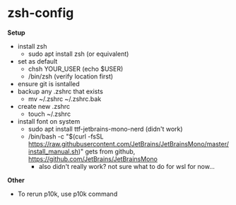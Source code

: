 # zsh-config

**Setup**
- install zsh
  - sudo apt install zsh (or equivalent)
- set as default
  - chsh YOUR_USER (echo $USER)
  - /bin/zsh (verify location first)
- ensure git is isntalled
- backup any .zshrc that exists
  - mv ~/.zshrc ~/.zshrc.bak
- create new .zshrc
  - touch ~/.zshrc
- install font on system
  - sudo apt install ttf-jetbrains-mono-nerd (didn't work)
  - /bin/bash -c "$(curl -fsSL https://raw.githubusercontent.com/JetBrains/JetBrainsMono/master/install_manual.sh)" gets from github, https://github.com/JetBrains/JetBrainsMono
    - also didn't really work? not sure what to do for wsl for now...

**Other**
- To rerun p10k, use p10k command
